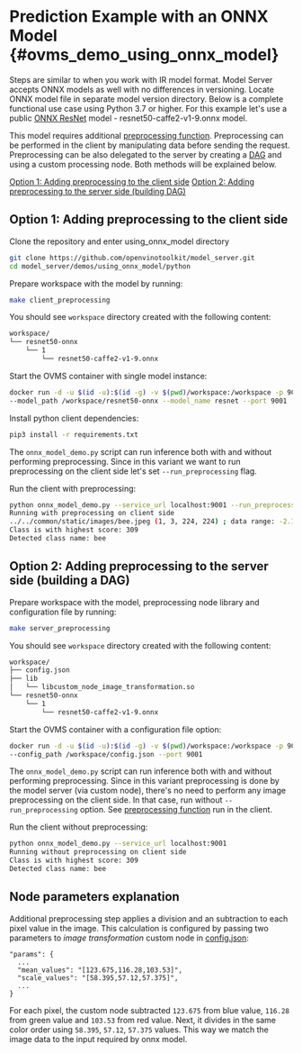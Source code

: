 # Prediction Example with an ONNX Model {#ovms_demo_using_onnx_model}

Steps are similar to when you work with IR model format. Model Server accepts ONNX models as well with no differences in versioning. Locate ONNX model file in separate model version directory.
Below is a complete functional use case using Python 3.7 or higher.
For this example let's use a public [ONNX ResNet](https://github.com/onnx/models/tree/main/validated/vision/classification/resnet) model - resnet50-caffe2-v1-9.onnx model.

This model requires additional [preprocessing function](https://github.com/onnx/models/tree/main/validated/vision/classification/resnet#preprocessing). Preprocessing can be performed in the client by manipulating data before sending the request. Preprocessing can be also delegated to the server by creating a [DAG](../../../docs/dag_scheduler.md) and using a custom processing node. Both methods will be explained below.

[Option 1: Adding preprocessing to the client side](#option-1-adding-preprocessing-to-the-client-side)
[Option 2: Adding preprocessing to the server side (building DAG)](#option-2-adding-preprocessing-to-the-server-side-building-a-dag)

## Option 1: Adding preprocessing to the client side

Clone the repository and enter using_onnx_model directory
```bash
git clone https://github.com/openvinotoolkit/model_server.git
cd model_server/demos/using_onnx_model/python
```

Prepare workspace with the model by running:
```bash
make client_preprocessing
```

You should see `workspace` directory created with the following content:
```bash
workspace/
└── resnet50-onnx
    └── 1
        └── resnet50-caffe2-v1-9.onnx

```

Start the OVMS container with single model instance:
```bash
docker run -d -u $(id -u):$(id -g) -v $(pwd)/workspace:/workspace -p 9001:9001 openvino/model_server:latest \
--model_path /workspace/resnet50-onnx --model_name resnet --port 9001
```

Install python client dependencies:
```bash
pip3 install -r requirements.txt
```

The `onnx_model_demo.py` script can run inference both with and without performing preprocessing. Since in this variant we want to run preprocessing on the client side let's set `--run_preprocessing` flag.

Run the client with preprocessing:
```bash
python onnx_model_demo.py --service_url localhost:9001 --run_preprocessing
Running with preprocessing on client side
../../common/static/images/bee.jpeg (1, 3, 224, 224) ; data range: -2.117904 : 2.64
Class is with highest score: 309
Detected class name: bee
```

## Option 2: Adding preprocessing to the server side (building a DAG)

Prepare workspace with the model, preprocessing node library and configuration file by running:
```bash
make server_preprocessing
```

You should see `workspace` directory created with the following content:
```bash
workspace/
├── config.json
├── lib
│   └── libcustom_node_image_transformation.so
└── resnet50-onnx
    └── 1
        └── resnet50-caffe2-v1-9.onnx
```

Start the OVMS container with a configuration file option:
```bash
docker run -d -u $(id -u):$(id -g) -v $(pwd)/workspace:/workspace -p 9001:9001 openvino/model_server:latest \
--config_path /workspace/config.json --port 9001
```

The `onnx_model_demo.py` script can run inference both with and without performing preprocessing. Since in this variant preprocessing is done by the model server (via custom node), there's no need to perform any image preprocessing on the client side. In that case, run without `--run_preprocessing` option. See [preprocessing function](https://github.com/openvinotoolkit/model_server/blob/main/demos/using_onnx_model/python/onnx_model_demo.py#L26-L33) run in the client.

Run the client without preprocessing:
```bash
python onnx_model_demo.py --service_url localhost:9001
Running without preprocessing on client side
Class is with highest score: 309
Detected class name: bee
```

## Node parameters explanation
Additional preprocessing step applies a division and an subtraction to each pixel value in the image. This calculation is configured by passing two parameters to _image transformation_ custom node in [config.json](https://github.com/openvinotoolkit/model_server/blob/main/demos/using_onnx_model/python/config.json#L32-L33):
```
"params": {
  ...
  "mean_values": "[123.675,116.28,103.53]",
  "scale_values": "[58.395,57.12,57.375]",
  ...
}
```
For each pixel, the custom node subtracted `123.675` from blue value, `116.28` from green value and `103.53` from red value. Next, it divides in the same color order using `58.395`, `57.12`, `57.375` values. This way we match the image data to the input required by onnx model.
